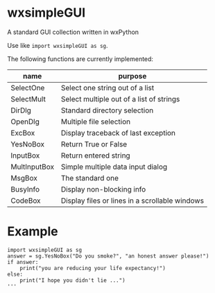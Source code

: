 # wxsimpleGUI
A standard GUI collection written in wxPython

Use like `import wxsimpleGUI as sg`.

The following functions are currently implemented:

|name|purpose|
|----|-------|
|SelectOne|Select one string out of a list|
|SelectMult|Select multiple out of a list of strings|
|DirDlg|Standard directory selection|
|OpenDlg|Multiple file selection|
|ExcBox|Display traceback of last exception|
|YesNoBox|Return True or False|
|InputBox|Return entered string|
|MultInputBox|Simple multiple data input dialog|
|MsgBox|The standard one|
|BusyInfo|Display non-blocking info|
|CodeBox|Display files or lines in a scrollable windows|

# Example

```
import wxsimpleGUI as sg
answer = sg.YesNoBox("Do you smoke?", "an honest answer please!")
if answer:
    print("you are reducing your life expectancy!")
else:
    print("I hope you didn't lie ...")
''' 
